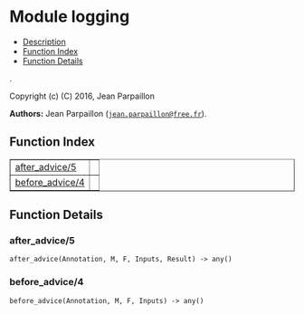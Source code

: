

# Module logging #
* [Description](#description)
* [Function Index](#index)
* [Function Details](#functions)

.

Copyright (c) (C) 2016, Jean Parpaillon

__Authors:__ Jean Parpaillon ([`jean.parpaillon@free.fr`](mailto:jean.parpaillon@free.fr)).

<a name="index"></a>

## Function Index ##


<table width="100%" border="1" cellspacing="0" cellpadding="2" summary="function index"><tr><td valign="top"><a href="#after_advice-5">after_advice/5</a></td><td></td></tr><tr><td valign="top"><a href="#before_advice-4">before_advice/4</a></td><td></td></tr></table>


<a name="functions"></a>

## Function Details ##

<a name="after_advice-5"></a>

### after_advice/5 ###

`after_advice(Annotation, M, F, Inputs, Result) -> any()`

<a name="before_advice-4"></a>

### before_advice/4 ###

`before_advice(Annotation, M, F, Inputs) -> any()`

